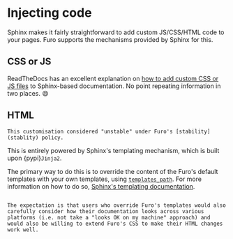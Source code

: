 # Injecting code

Sphinx makes it fairly straightforward to add custom JS/CSS/HTML code to your pages. Furo supports the mechanisms provided by Sphinx for this.

## CSS or JS

ReadTheDocs has an excellent explanation on [how to add custom CSS or JS files][sphinx-custom-css] to Sphinx-based documentation. No point repeating information in two places. 😄

[sphinx-custom-css]: https://docs.readthedocs.io/en/stable/guides/adding-custom-css.html

## HTML

```{caution}
This customisation considered "unstable" under Furo's [stability](stablity) policy.
```

This is entirely powered by Sphinx's templating mechanism, which is built upon {pypi}`Jinja2`.

The primary way to do this is to override the content of the Furo's default templates with your own templates, using [`templates_path`][sphinx-templates_path]. For more information on how to do so, [Sphinx's templating documentation][templating].

```{note}

The expectation is that users who override Furo's templates would also carefully consider how their documentation looks across various platforms (i.e. not take a "looks OK on my machine" approach) and would also be willing to extend Furo's CSS to make their HTML changes work well.
```

[sphinx-templates_path]: https://www.sphinx-doc.org/en/master/usage/configuration.html#confval-templates_path
[templating]: https://www.sphinx-doc.org/en/master/development/theming.html#templating
